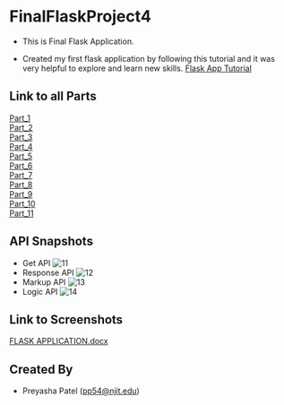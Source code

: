 # FinalFlaskProject4

- This is Final Flask Application.

- Created my first flask application by following this tutorial and it was very helpful to explore and learn new skills.
[Flask App Tutorial](https://hackersandslackers.com/your-first-flask-application)

## Link to all Parts
[Part_1](app)\
[Part_2](Flask_Jinja_Tutorial)\
[Part_3](Flask_WTForms_Tutorial)\
[Part_4](Routing_Flask)\
[Part_5](Configure_Flask)\
[Part_6](Flask_App_Factory)\
[Part_7](Flask_Blueprint_Tutorial)\
[Part_8](Flask_Assets_Tutorial)\
[Part_9](Flask_SQLAlchemy_Tutorial)\
[Part_10](FlaskLogin_Tutorial)\
[Part_11](Flask_Session_Tutorial)

## API Snapshots
- Get API
![11](https://user-images.githubusercontent.com/45910402/127951122-b8311dcc-5cde-437a-952d-a2704e031dd9.PNG)
- Response API
![12](https://user-images.githubusercontent.com/45910402/127951123-6e246fa0-403a-4ff9-abdc-7594c21fe611.PNG)
- Markup API
![13](https://user-images.githubusercontent.com/45910402/127951124-77db8c3f-56cf-4055-ae48-6dfd3d564b36.PNG)
- Logic API
![14](https://user-images.githubusercontent.com/45910402/127951126-2005ea07-cfe5-4368-8d66-2e4a2c00868c.PNG)

## Link to Screenshots

[FLASK APPLICATION.docx](https://github.com/preyasha2810/FinalFlaskProject4/files/6920923/FLASK.APPLICATION.docx)

## Created By
- Preyasha Patel (pp54@njit.edu)


